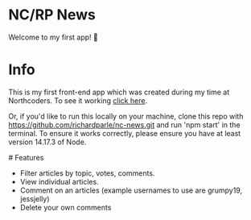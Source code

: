 # NC/RP News

Welcome to my first app! 👋

# Info

This is my first front-end app which was created during my time at Northcoders. To see it working [click here](https://rp-news.netlify.app).

Or, if you'd like to run this locally on your machine, clone this repo with https://github.com/richardparle/nc-news.git and run 'npm start' in the terminal. To ensure it works correctly, please ensure you have at least version 14.17.3 of Node.

# Features

- Filter articles by topic, votes, comments.
- View individual articles.
- Comment on an articles (example usernames to use are grumpy19, jessjelly)
- Delete your own comments
